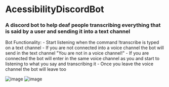 # AcessibilityDiscordBot
<h3>A discord bot to help deaf people transcribing everything that is said by a user and sending it into a text channel</h3>
Bot Functionality:
- Start listening when the command !transcribe is typed on a text channel
- If you are not connected into a voice channel the bot will send in the text channel "You are not in a voice channel!"
- If you are connected the bot will enter in the same voice channel as you and start to listening to what you say and transcribing it
- Once you leave the voice channel the bot will leave too

![image](https://user-images.githubusercontent.com/53490820/208266564-f4595417-bd94-4637-8822-94df36501bde.png)
![image](https://user-images.githubusercontent.com/53490820/208266609-3adcdf19-55af-4706-81bc-7987acd44666.png)

